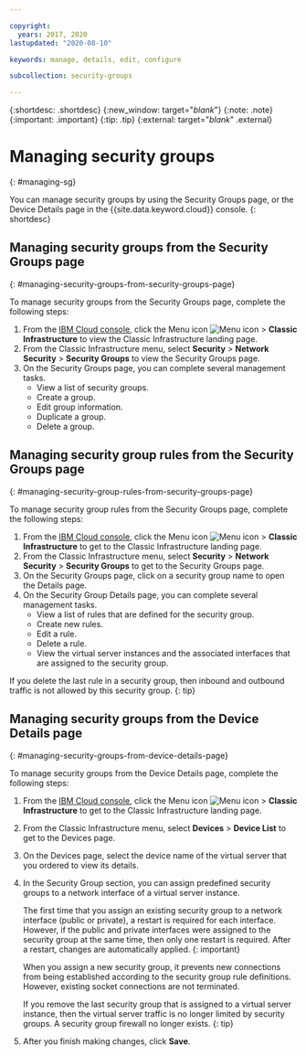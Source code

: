 ```yaml
---

copyright:
  years: 2017, 2020
lastupdated: "2020-08-10"

keywords: manage, details, edit, configure

subcollection: security-groups

---
```


{:shortdesc: .shortdesc}
{:new_window: target="_blank_"}
{:note: .note}
{:important: .important}
{:tip: .tip}
{:external: target="_blank_" .external}

# Managing security groups
{: #managing-sg}

You can manage security groups by using the Security Groups page, or the Device Details page in the {{site.data.keyword.cloud}} console.
{: shortdesc}

## Managing security groups from the Security Groups page
{: #managing-security-groups-from-security-groups-page}

To manage security groups from the Security Groups page, complete the following steps:

1. From the [IBM Cloud console](https://cloud.ibm.com/), click the Menu icon ![Menu icon](../../icons/icon_hamburger.svg) > **Classic Infrastructure** to view the Classic Infrastructure landing page.
2. From the Classic Infrastructure menu, select **Security** >  **Network Security** > **Security Groups** to view the Security Groups page.
3. On the Security Groups page, you can complete several management tasks.
     * View a list of security groups.
     * Create a group.
     * Edit group information.
     * Duplicate a group.
     * Delete a group.

## Managing security group rules from the Security Groups page
{: #managing-security-group-rules-from-security-groups-page}

To manage security group rules from the Security Groups page, complete the following steps:

1. From the [IBM Cloud console](https://cloud.ibm.com/), click the Menu icon ![Menu icon](../../icons/icon_hamburger.svg) > **Classic Infrastructure** to get to the Classic Infrastructure landing page.
2. From the Classic Infrastructure menu, select **Security** >  **Network Security** > **Security Groups** to get to the Security Groups page.
3. On the Security Groups page, click on a security group name to open the Details page.
4. On the Security Group Details page, you can complete several management tasks.
     * View a list of rules that are defined for the security group.
     * Create new rules.
     * Edit a rule.
     * Delete a rule.
     * View the virtual server instances and the associated interfaces that are assigned to the security group.

If you delete the last rule in a security group, then inbound and outbound traffic is not allowed by this security group.
{: tip}

## Managing security groups from the Device Details page
{: #managing-security-groups-from-device-details-page}

To manage security groups from the Device Details page, complete the following steps:

1. From the [IBM Cloud console](https://cloud.ibm.com/), click the Menu icon ![Menu icon](../../icons/icon_hamburger.svg) > **Classic Infrastructure** to get to the Classic Infrastructure landing page.
2. From the Classic Infrastructure menu, select **Devices** > **Device List** to get to the Devices page.
3. On the Devices page, select the device name of the virtual server that you ordered to view its details.
4. In the Security Group section, you can assign predefined security groups to a network interface of a virtual server instance.
     
   The first time that you assign an existing security group to a network interface (public or private), a restart is required for each interface.  However, if the public and private interfaces were assigned to the security group at the same time, then only one restart is required. After a restart, changes are automatically applied.
   {: important}

     When you assign a new security group, it prevents new connections from being established according to the security group rule definitions. However, existing socket connections are not terminated.

     If you remove the last security group that is assigned to a virtual server instance, then the virtual server traffic is no longer limited by security groups. A security group firewall no longer exists.
     {: tip}

5. After you finish making changes, click **Save**.
